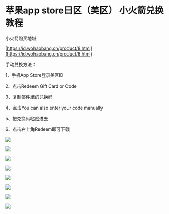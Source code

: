 # 苹果app store日区（美区） 小火箭兑换教程

小火箭购买地址

[https://id.wohaobang.cn/product/8.html](https://id.wohaobang.cn/product/8.html)

手动兑换方法：

1、手机App Store登录美区ID

2、点击Redeem Gift Card or Code

3、复制邮件里的兑换码

4、点击You can also enter your code manually

5、把兑换码粘贴进去

6、点击右上角Redeem即可下载

![](../.gitbook/assets/01%20%285%29.png)

![](../.gitbook/assets/02%20%281%29.png)

![](../.gitbook/assets/03%20%281%29.png)

![](../.gitbook/assets/04%20%283%29.png)

![](../.gitbook/assets/05%20%281%29.png)

![](../.gitbook/assets/06%20%281%29.png)

![](../.gitbook/assets/07.png)

![](../.gitbook/assets/08.png)


